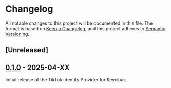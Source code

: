 # Changelog

All notable changes to this project will be documented in this file.
The format is based on [Keep a Changelog](https://keepachangelog.com/en/1.0.0/), and this project adheres to [Semantic Versioning](https://semver.org/spec/v1.1.0.html).

## [Unreleased]

## [0.1.0] - 2025-04-XX

[0.1.0]: https://github.com/mpowr-it/keycloak-tiktok/tree/v0.1.0

Initial release of the TikTok Identity Provider for Keycloak.
